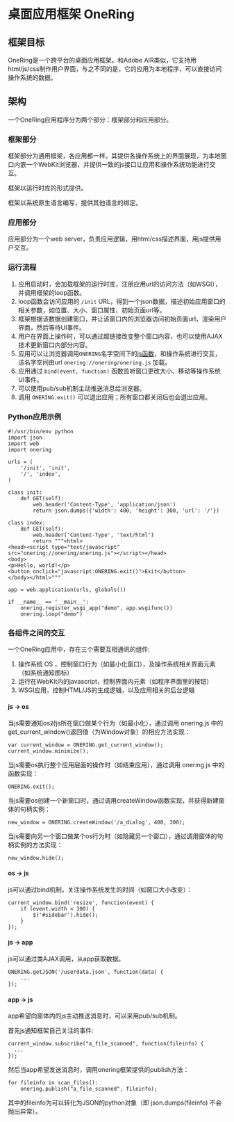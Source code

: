 # 桌面应用框架 OneRing #

## 框架目标 ##

OneRing是一个跨平台的桌面应用框架。和Adobe AIR类似，它支持用html/js/css制作用户界面，与之不同的是，它的应用为本地程序，可以直接访问操作系统的数据。

## 架构 ##

一个OneRing应用程序分为两个部分：框架部分和应用部分。

### 框架部分 ###

框架部分为通用框架，各应用都一样。其提供各操作系统上的界面展现，为本地窗口内嵌一个WebKit浏览器，并提供一致的js接口让应用和操作系统功能进行交互。

框架以运行时库的形式提供。

框架以系统原生语言编写，提供其他语言的绑定。

### 应用部分 ###

应用部分为一个web server，负责应用逻辑，用html/css描述界面，用js提供用户交互。

### 运行流程 ###

  1. 应用启动时，会加载框架的运行时库，注册应用url的访问方法（如WSGI），并调用框架的loop函数。
  1. loop函数会访问应用的 `/init` URL，得到一个json数据，描述初始应用窗口的相关参数，如位置、大小、窗口属性、初始页面url等。
  1. 框架根据该数据创建窗口，并让该窗口内的浏览器访问初始页面url，渲染用户界面，然后等待UI事件。
  1. 用户在界面上操作时，可以通过超链接改变整个窗口内容，也可以使用AJAX技术更新窗口内部分内容。
  1. 应用可以让浏览器调用`ONERING`名字空间下的[js函数](OneRingJsInterface.md)，和操作系统进行交互，该名字空间由url `onering://onering/onering.js` 加载。
  1. 应用通过 `bind(event, function)` 函数监听窗口更改大小、移动等操作系统UI事件。
  1. 可以使用pub/sub机制主动推送消息给浏览器。
  1. 调用 `ONERING.exit()` 可以退出应用；所有窗口都关闭后也会退出应用。

### Python应用示例 ###

```
#!/usr/bin/env python
import json
import web
import onering

urls = (
    '/init', 'init',
    '/', 'index',
)

class init:
    def GET(self):
        web.header('Content-Type', 'application/json')
        return json.dumps({'width': 400, 'height': 300, 'url': '/'})

class index:
    def GET(self):
        web.header('Content-Type', 'text/html')
        return """<html>
<head><script type="text/javascript" src="onering://onering/onering.js"></script></head>
<body>
<p>Hello, world!</p>
<button onclick="javascript:ONERING.exit()">Exit</button>
</body></html>"""

app = web.application(urls, globals())

if __name__ == '__main__':
    onering.register_wsgi_app("demo", app.wsgifunc())
    onering.loop("demo")

```


### 各组件之间的交互 ###

一个OneRing应用中，存在三个需要互相通讯的组件:

  1. 操作系统 OS ，控制窗口行为（如最小化窗口），及操作系统相关界面元素（如系统通知图标）
  1. 运行在WebKit内的javascript，控制界面内元素（如程序界面里的按钮）
  1. WSGI应用，控制HTML/JS的生成逻辑，以及应用相关的后台逻辑

#### js -> os ####

当js需要通知os对js所在窗口做某个行为（如最小化），通过调用 onering.js 中的get\_current\_window()返回值（为Window对象）的相应方法实现：

```
var current_window = ONERING.get_current_window();
current_window.minimize();
```

当js需要os执行整个应用层面的操作时（如结束应用），通过调用 onering.js 中的函数实现：
```
ONERING.exit();
```

当js需要os创建一个新窗口时，通过调用createWindow函数实现，并获得新建窗体的句柄实例：
```
new_window = ONERING.createWindow('/a_dialog', 400, 300);
```

当js需要向另一个窗口做某个os行为时（如隐藏另一个窗口），通过调用窗体的句柄实例的方法实现：
```
new_window.hide();
```

#### os -> js ####

js可以通过bind机制，关注操作系统发生的时间（如窗口大小改变）：
```
current_window.bind('resize', function(event) {
    if (event.width < 300) {
        $('#sidebar').hide();
    }
});
```

#### js -> app ####

js可以通过类AJAX调用，从app获取数据。
```
ONERING.getJSON('/userdata.json', function(data) {
    ...
});
```

#### app -> js ####

app希望向窗体内的js主动推送消息时，可以采用pub/sub机制。

首先js通知框架自己关注的事件:
```
current_window.subscribe("a_file_scanned", function(fileinfo) {
  ...
});
```

然后当app希望发送消息时，调用onering框架提供的publish方法：
```
for fileinfo in scan_files():
    onering.publish("a_file_scanned", fileinfo);
```
其中的fileinfo为可以转化为JSON的python对象（即 json.dumps(fileinfo) 不会抛出异常）。